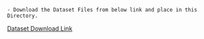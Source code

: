
    - Download the Dataset Files from below link and place in this Directory.
[Dataset Download Link](https://www.dropbox.com/sh/9kkqqaownbapyz5/AAD0MkT1ZZv-Kmf26obVhBLha?dl=0)
